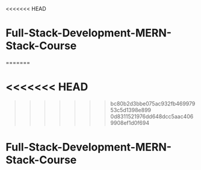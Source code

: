 <<<<<<< HEAD
# Full-Stack-Development-MERN-Stack-Course
=======

<<<<<<< HEAD
=======
>>>>>>> bc80b2d3bbe075ac932fb46997953c5d1398e899
>>>>>>> 0d8311521976dd648dcc5aac4069908ef1d0f694
# Full-Stack-Development-MERN-Stack-Course
